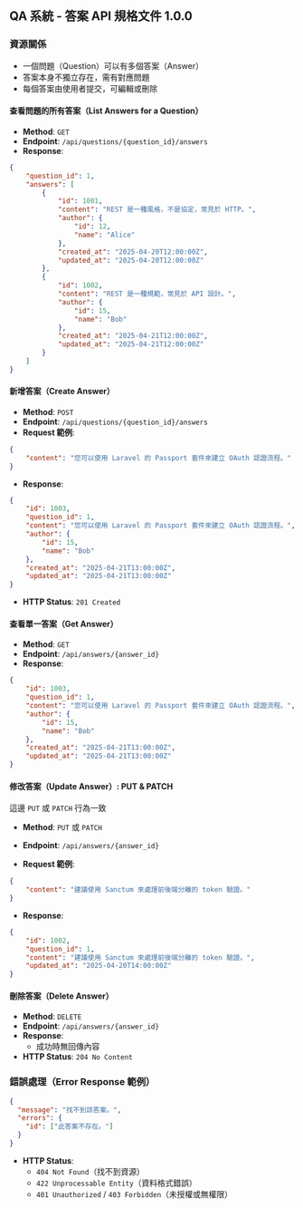 ## QA 系統 - 答案 API 規格文件 1.0.0

### 資源關係

- 一個問題（Question）可以有多個答案（Answer）
- 答案本身不獨立存在，需有對應問題
- 每個答案由使用者提交，可編輯或刪除

#### 查看問題的所有答案（List Answers for a Question）

- **Method**: `GET`
- **Endpoint**: `/api/questions/{question_id}/answers`
- **Response**:

```json
{
    "question_id": 1,
    "answers": [
        {
            "id": 1001,
            "content": "REST 是一種風格，不是協定，常見於 HTTP。",
            "author": {
                "id": 12,
                "name": "Alice"
            },
            "created_at": "2025-04-20T12:00:00Z",
            "updated_at": "2025-04-20T12:00:00Z"
        },
        {
            "id": 1002,
            "content": "REST 是一種規範，常見於 API 設計。",
            "author": {
                "id": 15,
                "name": "Bob"
            },
            "created_at": "2025-04-21T12:00:00Z",
            "updated_at": "2025-04-21T12:00:00Z"
        }
    ]
}
```

#### 新增答案（Create Answer）

- **Method**: `POST`
- **Endpoint**: `/api/questions/{question_id}/answers`
- **Request 範例**:

```json
{
    "content": "您可以使用 Laravel 的 Passport 套件來建立 OAuth 認證流程。"
}
```

- **Response**:

```json
{
    "id": 1003,
    "question_id": 1,
    "content": "您可以使用 Laravel 的 Passport 套件來建立 OAuth 認證流程。",
    "author": {
        "id": 15,
        "name": "Bob"
    },
    "created_at": "2025-04-21T13:00:00Z",
    "updated_at": "2025-04-21T13:00:00Z"
}
```

- **HTTP Status**: `201 Created`

#### 查看單一答案（Get Answer）

- **Method**: `GET`
- **Endpoint**: `/api/answers/{answer_id}`
- **Response**:

```json
{
    "id": 1003,
    "question_id": 1,
    "content": "您可以使用 Laravel 的 Passport 套件來建立 OAuth 認證流程。",
    "author": {
        "id": 15,
        "name": "Bob"
    },
    "created_at": "2025-04-21T13:00:00Z",
    "updated_at": "2025-04-21T13:00:00Z"
}
```

#### 修改答案（Update Answer）: PUT & PATCH

這邊 `PUT` 或 `PATCH` 行為一致

- **Method**: `PUT` 或 `PATCH`
- **Endpoint**: `/api/answers/{answer_id}`

- **Request 範例**:

```json
{
    "content": "建議使用 Sanctum 來處理前後端分離的 token 驗證。"
}
```

- **Response**:

```json
{
    "id": 1002,
    "question_id": 1,
    "content": "建議使用 Sanctum 來處理前後端分離的 token 驗證。",
    "updated_at": "2025-04-20T14:00:00Z"
}
```

#### 刪除答案（Delete Answer）

- **Method**: `DELETE`
- **Endpoint**: `/api/answers/{answer_id}`
- **Response**:
    - 成功時無回傳內容
- **HTTP Status**: `204 No Content`

###  錯誤處理（Error Response 範例）

```json
{
  "message": "找不到該答案。",
  "errors": {
    "id": ["此答案不存在。"]
  }
}
```

- **HTTP Status**:
    - `404 Not Found`（找不到資源）
    - `422 Unprocessable Entity`（資料格式錯誤）
    - `401 Unauthorized` / `403 Forbidden`（未授權或無權限）
